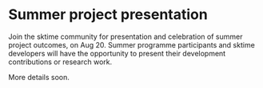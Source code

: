 # Summer project presentation

Join the sktime community for presentation and celebration of summer project outcomes, on Aug 20. Summer programme participants and sktime developers will have the opportunity to present their development contributions or research work.

More details soon.
